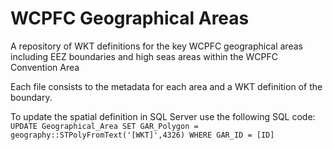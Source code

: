 # WCPFC Geographical Areas

A repository of WKT definitions for the key WCPFC geographical areas including EEZ boundaries and high seas areas within the WCPFC Convention Area

Each file consists to the metadata for each area and a WKT definition of the boundary.

To update the spatial definition in SQL Server use the following SQL code:
`UPDATE Geographical_Area SET GAR_Polygon = geography::STPolyFromText('[WKT]',4326) WHERE GAR_ID = [ID]`
